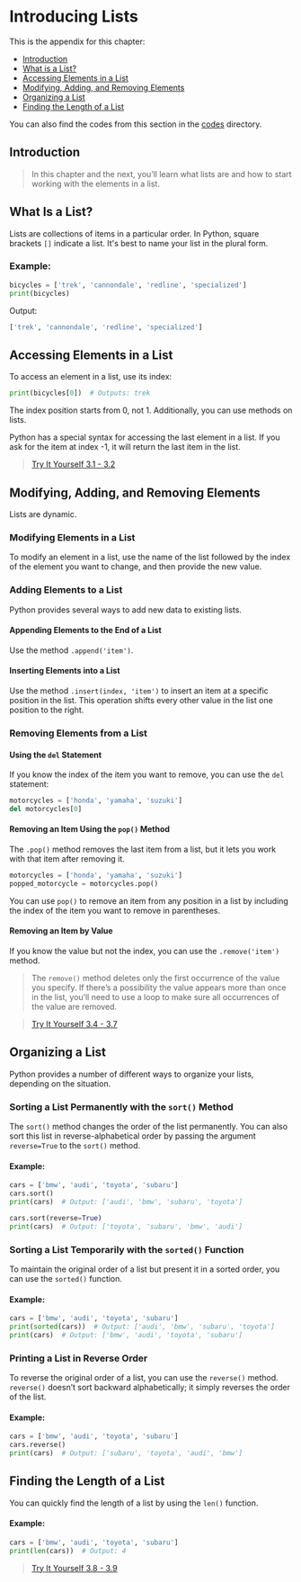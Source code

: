 # Introducing Lists

This is the appendix for this chapter:

- [Introduction](#introduction)
- [What is a List?](#what-is-a-list)
- [Accessing Elements in a List](#accessing-elements-in-a-list)
- [Modifying, Adding, and Removing Elements](#modifying-adding-and-removing-elements)
- [Organizing a List](#organizing-a-list)
- [Finding the Length of a List](#finding-the-length-of-a-list)

You can also find the codes from this section in the [codes](./codes) directory.

## Introduction

> In this chapter and the next, you’ll learn what lists are and how to start working with the elements in a list.

## What Is a List?

Lists are collections of items in a particular order. In Python, square brackets `[]` indicate a list. It's best to name your list in the plural form.

### Example:

```python
bicycles = ['trek', 'cannondale', 'redline', 'specialized']
print(bicycles)
```

Output:

```python
['trek', 'cannondale', 'redline', 'specialized']
```

## Accessing Elements in a List

To access an element in a list, use its index:

```python
print(bicycles[0])  # Outputs: trek
```

The index position starts from 0, not 1. Additionally, you can use methods on lists.

Python has a special syntax for accessing the last element in a list. If you ask for the item at index -1, it will return the last item in the list.

> [Try It Yourself 3.1 - 3.2](./codes/)

## Modifying, Adding, and Removing Elements

Lists are dynamic.

### Modifying Elements in a List

To modify an element in a list, use the name of the list followed by the index of the element you want to change, and then provide the new value.

### Adding Elements to a List

Python provides several ways to add new data to existing lists.

#### Appending Elements to the End of a List

Use the method `.append('item')`.

#### Inserting Elements into a List

Use the method `.insert(index, 'item')` to insert an item at a specific position in the list. This operation shifts every other value in the list one position to the right.

### Removing Elements from a List

#### Using the `del` Statement

If you know the index of the item you want to remove, you can use the `del` statement:

```python
motorcycles = ['honda', 'yamaha', 'suzuki']
del motorcycles[0]
```

#### Removing an Item Using the `pop()` Method

The `.pop()` method removes the last item from a list, but it lets you work with that item after removing it.

```python
motorcycles = ['honda', 'yamaha', 'suzuki']
popped_motorcycle = motorcycles.pop()
```

You can use `pop()` to remove an item from any position in a list by including the index of the item you want to remove in parentheses.

#### Removing an Item by Value

If you know the value but not the index, you can use the `.remove('item')` method.

> The `remove()` method deletes only the first occurrence of the value you specify. If there’s a possibility the value appears more than once in the list, you’ll need to use a loop to make sure all occurrences of the value are removed.

> [Try It Yourself 3.4 - 3.7](./codes/)

## Organizing a List

Python provides a number of different ways to organize your lists, depending on the situation.

### Sorting a List Permanently with the `sort()` Method

The `sort()` method changes the order of the list permanently. You can also sort this list in reverse-alphabetical order by passing the argument `reverse=True` to the `sort()` method.

#### Example:
```python
cars = ['bmw', 'audi', 'toyota', 'subaru']
cars.sort()
print(cars)  # Output: ['audi', 'bmw', 'subaru', 'toyota']

cars.sort(reverse=True)
print(cars)  # Output: ['toyota', 'subaru', 'bmw', 'audi']
```

### Sorting a List Temporarily with the `sorted()` Function

To maintain the original order of a list but present it in a sorted order, you can use the `sorted()` function.

#### Example:
```python
cars = ['bmw', 'audi', 'toyota', 'subaru']
print(sorted(cars))  # Output: ['audi', 'bmw', 'subaru', 'toyota']
print(cars)  # Output: ['bmw', 'audi', 'toyota', 'subaru']
```

### Printing a List in Reverse Order

To reverse the original order of a list, you can use the `reverse()` method. `reverse()` doesn’t sort backward alphabetically; it simply reverses the order of the list.

#### Example:
```python
cars = ['bmw', 'audi', 'toyota', 'subaru']
cars.reverse()
print(cars)  # Output: ['subaru', 'toyota', 'audi', 'bmw']
```

## Finding the Length of a List

You can quickly find the length of a list by using the `len()` function.

#### Example:
```python
cars = ['bmw', 'audi', 'toyota', 'subaru']
print(len(cars))  # Output: 4
```

> [Try It Yourself 3.8 - 3.9](./codes/)